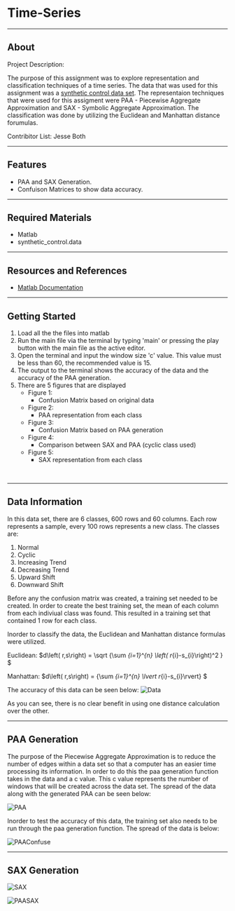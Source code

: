 # Time-Series

-------------------
About
-------------------

Project Description: 

The purpose of this assignment was to explore representation and classification
techniques of a time series.  The data that was used for this assignment was
a [synthetic control data set](https://archive.ics.uci.edu/ml/datasets/Synthetic+Control+Chart+Time+Series).
The representaion techniques that were used for this assigment were PAA - Piecewise
Aggregate Approximation and SAX - Symbolic Aggregate Approximation. The classification
was done by utilizing the Euclidean and Manhattan distance forumulas.

Contribitor List: Jesse Both


--------------------
Features
--------------------

* PAA and SAX Generation.
* Confuison Matrices to show data accuracy.

--------------------
Required Materials
--------------------
- Matlab
- synthetic_control.data

--------------------
Resources and References
--------------------
- [Matlab Documentation](https://www.mathworks.com/help/matlab/)

--------------------
Getting Started
--------------------
1. Load all the the files into matlab
2. Run the main file via the terminal by typing 'main' or pressing the 
play button with the main file as the active editor.
3. Open the terminal and input the window size 'c' value. This value must 
    be less than 60, the recommended value is 15.
4. The output to the terminal shows the accuracy of the data and the accuracy 
    of the PAA generation.
5. There are 5 figures that are displayed
    * Figure 1:
        - Confusion Matrix based on original data
    * Figure 2:
        - PAA representation from each class
    * Figure 3:
        - Confusion Matrix based on PAA generation
    * Figure 4: 
        - Comparison between SAX and PAA (cyclic class used)
    * Figure 5: 
        - SAX representation from each class

<br/>

--------------------
Data Information
--------------------

In this data set, there are 6 classes, 600 rows and 60 columns.  Each row
represents a sample, every 100 rows represents a new class.  The classes are:
1. Normal
2. Cyclic
3. Increasing Trend
4. Decreasing Trend
5. Upward Shift
6. Downward Shift

Before any the confusion matrix was created, a training set needed to be created.  In order to create the best training set, the mean of each column
from each indiviual class was found.  This resulted in a training set that contained 1 row for each class.

Inorder to classify the data, the Euclidean and Manhattan distance formulas
were utilized. 

Euclidean: $d\left( r,s\right)   = \sqrt {\sum _{i=1}^{n}  \left( r_{i}-s_{i}\right)^2 } $

Manhattan: $d\left( r,s\right)   = {\sum _{i=1}^{n}  \lvert r_{i}-s_{i}\rvert} $

The accuracy of this data can be seen below: ![Data](graphics/confuseddata.png)

As you can see, there is no clear benefit in using one distance calculation
over the other.


--------------------
PAA Generation
--------------------

The purpose of the Piecewise Aggregate Approximation is to reduce the number of
edges within a data set so that a computer has an easier time processing its
information.  In order to do this the paa generation function takes in the data
and a c value.  This c value represents the number of windows that will be created across the data set.  The spread of the data along with the generated PAA can be seen below:

![PAA](graphics/paaplot.png)

Inorder to test the accuracy of this data, the training set also needs to be 
run through the paa generation function.  The spread of the data is below:

![PAAConfuse](graphics/confusedpaa.png)

--------------------
SAX Generation
--------------------
![SAX](graphics/saxplot.png)

![PAASAX](graphics/paavssax.png)
